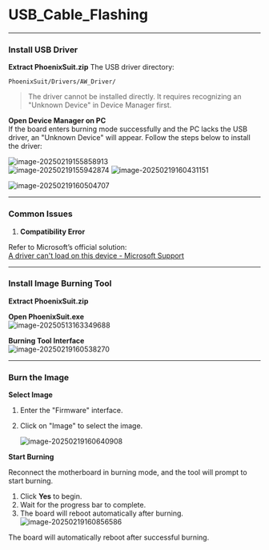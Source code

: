 # USB_Cable_Flashing

---

### Install USB Driver  

**Extract PhoenixSuit.zip** 
The USB driver directory:  

``` 
PhoenixSuit/Drivers/AW_Driver/ 
```

> The driver cannot be installed directly. It requires recognizing an "Unknown Device" in Device Manager first.  

**Open Device Manager on PC**  
If the board enters burning mode successfully and the PC lacks the USB driver, an "Unknown Device" will appear. Follow the steps below to install the driver:  

![image-20250219155858913](http://tanzhtanzh.oss-cn-shenzhen.aliyuncs.com/img/image-20250219155858913.png)  
![image-20250219155942874](http://tanzhtanzh.oss-cn-shenzhen.aliyuncs.com/img/image-20250219155942874.png) 
 ![image-20250219160431151](http://tanzhtanzh.oss-cn-shenzhen.aliyuncs.com/img/image-20250219160431151.png)

![image-20250219160504707](http://tanzhtanzh.oss-cn-shenzhen.aliyuncs.com/img/image-20250219160504707.png)

---

### Common Issues  

1. **Compatibility Error**   

Refer to Microsoft’s official solution:  
[A driver can't load on this device - Microsoft Support](https://support.microsoft.com/en-us/windows/a-driver-can-t-load-on-this-device-8eea34e5-ff4b-16ec-870d-61a4a43b3dd5)

  

---

### Install Image Burning Tool  

**Extract PhoenixSuit.zip**  

**Open PhoenixSuit.exe**  
![image-20250513163349688](http://tanzhtanzh.oss-cn-shenzhen.aliyuncs.com/img/image-20250513163349688.png)  

**Burning Tool Interface**  
![image-20250219160538270](http://tanzhtanzh.oss-cn-shenzhen.aliyuncs.com/img/image-20250219160538270.png)  

---

### Burn the Image  

**Select Image**  

1. Enter the "Firmware" interface.

2. Click on "Image" to select the image.

   ![image-20250219160640908](http://tanzhtanzh.oss-cn-shenzhen.aliyuncs.com/img/image-20250219160640908.png)  



  

**Start Burning**  

Reconnect the motherboard in burning mode, and the tool will prompt to start burning.

1. Click **Yes** to begin.  
2. Wait for the progress bar to complete.  
3. The board will reboot automatically after burning.  
   ![image-20250219160856586](http://tanzhtanzh.oss-cn-shenzhen.aliyuncs.com/img/image-20250219160856586.png)  

The board will automatically reboot after successful burning.

